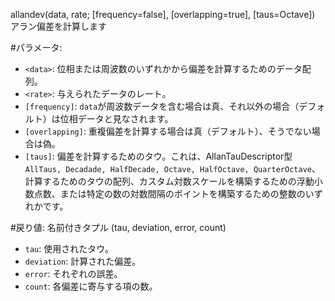 allandev(data, rate; [frequency=false], [overlapping=true], [taus=Octave]) アラン偏差を計算します

#パラメータ:

  * `<data>`:			位相または周波数のいずれかから偏差を計算するためのデータ配列。
  * `<rate>`:			与えられたデータのレート。
  * `[frequency]`:		`data`が周波数データを含む場合は真、それ以外の場合（デフォルト）は位相データと見なされます。
  * `[overlapping]`:	重複偏差を計算する場合は真（デフォルト）、そうでない場合は偽。
  * `[taus]`:			偏差を計算するためのタウ。これは、AllanTauDescriptor型 `AllTaus, Decadade, HalfDecade, Octave, HalfOctave, QuarterOctave`、計算するためのタウの配列、カスタム対数スケールを構築するための浮動小数点数、または特定の数の対数間隔のポイントを構築するための整数のいずれかです。

#戻り値: 名前付きタプル (tau, deviation, error, count)

  * `tau`:		使用されたタウ。
  * `deviation`:	計算された偏差。
  * `error`:		それぞれの誤差。
  * `count`:		各偏差に寄与する項の数。
